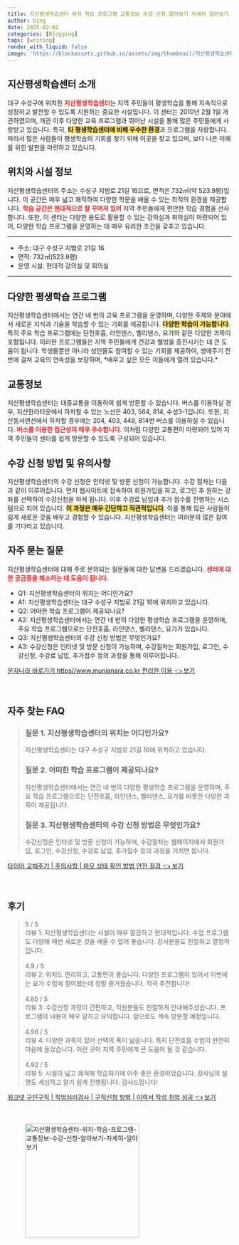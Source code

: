 ```yaml
---
title: 지산평생학습센터 위치 학습 프로그램 교통정보 수강 신청 알아보기 자세히 알아보기
author: bing
date: 2025-02-02
categories: [Blogging]
tags: [writing]
render_with_liquid: false
image: 'https://blackassets.github.io/assets/img/thumbnail/지산평생학습센터-위치-학습-프로그램-교통정보-수강-신청-알아보기-자세히-알아보기.webp'
---
```



<h2 id='지산평생학습센터_소개'>지산평생학습센터 소개</h2>

<p>대구 수성구에 위치한 <b><span style="color: #ee2323;">지산평생학습센터</span></b>는 지역 주민들이 평생학습을 통해 지속적으로 성장하고 발전할 수 있도록 지원하는 중요한 시설입니다. 이 센터는 2010년 2월 1일 개관하였으며, 개관 이후 다양한 교육 프로그램과 뛰어난 시설을 통해 많은 주민들에게 사랑받고 있습니다. 특히, <b><span style="background-color: #ffe066;">타 평생학습센터에 비해 우수한 환경</span></b>과 프로그램을 자랑합니다. 따라서 많은 사람들이 평생학습의 기회를 찾기 위해 이곳을 찾고 있으며, 보다 나은 미래를 위한 발판을 마련하고 있습니다.</p>

<h2 id='위치와_시설_정보'>위치와 시설 정보</h2>

<p>지산평생학습센터의 주소는 수성구 지범로 21길 16으로, 면적은 732㎡(약 523.9평)입니다. 이 공간은 매우 넓고 쾌적하여 다양한 학문을 배울 수 있는 최적의 환경을 제공합니다. <b><span style="color: #ee2323;">학습 공간은 현대적으로 잘 꾸며져 있어</span></b> 지역 주민들에게 편안한 학습 경험을 선사합니다. 또한, 이 센터는 다양한 용도로 활용할 수 있는 강의실과 회의실이 마련되어 있어, 다양한 학습 프로그램을 운영하는 데 매우 유리한 조건을 갖추고 있습니다.</p>

<hr />

<ul>
    <li>주소: 대구 수성구 지범로 21길 16</li>
    <li>면적: 732㎡(523.9평)</li>
    <li>운영 시설: 현대적 강의실 및 회의실</li>
</ul>

<hr />

<h2 id='다양한_평생학습_프로그램'>다양한 평생학습 프로그램</h2>

<p>지산평생학습센터에서는 연간 네 번의 교육 프로그램을 운영하며, 다양한 주제와 분야에서 새로운 지식과 기술을 학습할 수 있는 기회를 제공합니다. <b><span style="background-color: #ffe066;">다양한 학습이 가능합니다</span></b>. 특히 주요 학습 프로그램에는 단전호흡, 라인댄스, 벨리댄스, 요가와 같은 다양한 과목이 포함됩니다. 이러한 프로그램들은 지역 주민들에게 건강과 웰빙을 증진시키는 데 큰 도움이 됩니다. 학생들뿐만 아니라 성인들도 참여할 수 있는 기회를 제공하여, 생애주기 전반에 걸쳐 교육의 연속성을 보장하며, *배우고 싶은 모든 이들에게 열려 있습니다.*</p>

<h2 id='교통정보'>교통정보</h2>

<p>지산평생학습센터는 대중교통을 이용하여 쉽게 방문할 수 있습니다. 버스를 이용하실 경우, 지산한라타운에서 하차할 수 있는 노선은 403, 564, 814, 수성3-1입니다. 또한, 지산동서맨션에서 하차할 경우에는 204, 403, 449, 814번 버스를 이용하실 수 있습니다. <b><span style="color: #ee2323;">버스를 이용한 접근성이 매우 우수합니다</span></b>. 이처럼 다양한 교통편이 마련되어 있어 지역 주민들이 센터를 쉽게 방문할 수 있도록 구성되어 있습니다.</p>

<h2 id='수강신청_방법_및_유의사항'>수강 신청 방법 및 유의사항</h2>

<p>지산평생학습센터의 수강 신청은 인터넷 및 방문 신청이 가능합니다. 수강 절차는 다음과 같이 이루어집니다. 먼저 웹사이트에 접속하여 회원가입을 하고, 로그인 후 원하는 강좌를 선택하여 수강신청을 하게 됩니다. 이후 수강료 납입과 추가 접수를 진행하는 시스템으로 되어 있습니다. <b><span style="background-color: #ffe066;">이 과정은 매우 간단하고 직관적입니다</span></b>. 이를 통해 많은 사람들이 쉽게 새로운 것을 배우고 경험할 수 있습니다. 지산평생학습센터는 여러분의 많은 참여를 기다리고 있습니다.</p>

<h2 id='자주_묻는_질문'>자주 묻는 질문</h2>

<p>지산평생학습센터에 대해 주로 문의되는 질문들에 대한 답변을 드리겠습니다. <b><span style="color: #ee2323;">센터에 대한 궁금증을 해소하는 데 도움이 됩니다</span></b>.</p>

<ul>
    <li>Q1: 지산평생학습센터의 위치는 어디인가요?</li>
    <li>A1: 지산평생학습센터는 대구 수성구 지범로 21길 16에 위치하고 있습니다.</li>
    <li>Q2: 어떠한 학습 프로그램이 제공되나요?</li>
    <li>A2: 지산평생학습센터에서는 연간 네 번의 다양한 평생학습 프로그램을 운영하며, 주요 학습 프로그램으로는 단전호흡, 라인댄스, 벨리댄스, 요가가 있습니다.</li>
    <li>Q3: 지산평생학습센터의 수강 신청 방법은 무엇인가요?</li>
    <li>A3: 수강신청은 인터넷 및 방문 신청이 가능하며, 수강절차는 회원가입, 로그인, 수강신청, 수강료 납입, 추가접수 등의 과정을 통해 이루어집니다.</li>
</ul>


<p><a class="click-button" title="문자나라 바로가기 https//www.munjanara.co.kr 편리한 이용" href="https://blackassets.github.io/posts/%EB%AC%B8%EC%9E%90%EB%82%98%EB%9D%BC-%EB%B0%94%EB%A1%9C%EA%B0%80%EA%B8%B0-httpswww.munjanara.co.kr-%ED%8E%B8%EB%A6%AC%ED%95%9C-%EC%9D%B4%EC%9A%A9/" rel="dofollow">문자나라 바로가기 https//www.munjanara.co.kr 편리한 이용 👈 보기</a></p><br>
<h2 id='자주_찾는_FAQ'>자주 찾는 FAQ</h2>
<div itemscope="" itemtype="https://schema.org/FAQPage">
<blockquote>
<div itemscope="" itemprop="mainEntity" itemtype="https://schema.org/Question">
<h3 itemprop="name">질문 1. 지산평생학습센터의 위치는 어디인가요?</h3>
<div itemscope="" itemprop="acceptedAnswer" itemtype="https://schema.org/Answer">
<span itemprop="text">
<p>지산평생학습센터는 대구 수성구 지범로 21길 16에 위치하고 있습니다.</p>
</span>
</div>
</div>
<div itemscope="" itemprop="mainEntity" itemtype="https://schema.org/Question">
<h3 itemprop="name">질문 2. 어떠한 학습 프로그램이 제공되나요?</h3>
<div itemscope="" itemprop="acceptedAnswer" itemtype="https://schema.org/Answer">
<span itemprop="text">
<p>지산평생학습센터에서는 연간 네 번의 다양한 평생학습 프로그램을 운영하며, 주요 학습 프로그램으로는 단전호흡, 라인댄스, 벨리댄스, 요가를 비롯한 다양한 과목이 제공됩니다.</p>
</span>
</div>
</div>
<div itemscope="" itemprop="mainEntity" itemtype="https://schema.org/Question">
<h3 itemprop="name">질문 3. 지산평생학습센터의 수강 신청 방법은 무엇인가요?</h3>
<div itemscope="" itemprop="acceptedAnswer" itemtype="https://schema.org/Answer">
<span itemprop="text">
<p>수강신청은 인터넷 및 방문 신청이 가능하며, 수강절차는 웹페이지에서 회원가입, 로그인, 수강신청, 수강료 납입, 추가접수 등의 과정을 거치면 됩니다.</p>
</span>
</div>
</div>
</blockquote>
</div>
<p><a class="click-button" title="타이어 교체주기 | 주의사항 | 마모 상태 확인 방법 안전 점검" href="https://blackassets.github.io/posts/%ED%83%80%EC%9D%B4%EC%96%B4-%EA%B5%90%EC%B2%B4%EC%A3%BC%EA%B8%B0-%EC%A3%BC%EC%9D%98%EC%82%AC%ED%95%AD-%EB%A7%88%EB%AA%A8-%EC%83%81%ED%83%9C-%ED%99%95%EC%9D%B8-%EB%B0%A9%EB%B2%95-%EC%95%88%EC%A0%84-%EC%A0%90%EA%B2%80/" rel="dofollow">타이어 교체주기 | 주의사항 | 마모 상태 확인 방법 안전 점검 👈 보기</a></p><br>
<h2 id='후기'>후기</h2>
<div itemscope itemtype="https://schema.org/Product">
  <blockquote>
  <div itemprop="review" itemscope itemtype="https://schema.org/Review">
      <div itemprop="reviewRating" itemscope itemtype="https://schema.org/Rating"> <span itemprop="ratingValue">5</span> / <span itemprop="bestRating">5</span> </div>
      <span itemprop="reviewBody">리뷰 1: 지산평생학습센터는 시설이 매우 깔끔하고 현대적입니다. 수업 프로그램도 다양해 매번 새로운 것을 배울 수 있어 좋습니다. 강사분들도 친절하고 열정적입니다.</span>
  </div>
  <br>
  <div itemprop="review" itemscope itemtype="https://schema.org/Review">
      <div itemprop="reviewRating" itemscope itemtype="https://schema.org/Rating"> <span itemprop="ratingValue">4.9</span> / <span itemprop="bestRating">5</span> </div>
      <span itemprop="reviewBody">리뷰 2: 위치도 편리하고, 교통편이 좋습니다. 다양한 프로그램이 있어서 이번에는 요가 수업에 참여했는데 정말 즐거웠습니다. 적극 추천합니다!</span>
  </div>
  <br>
  <div itemprop="review" itemscope itemtype="https://schema.org/Review">
      <div itemprop="reviewRating" itemscope itemtype="https://schema.org/Rating"> <span itemprop="ratingValue">4.85</span> / <span itemprop="bestRating">5</span> </div>
      <span itemprop="reviewBody">리뷰 3: 수강신청 과정이 간편하고, 직원분들도 친절하게 안내해주셨습니다. 프로그램의 내용이 매우 알차고 유익합니다. 앞으로도 계속 방문할 예정입니다.</span>
  </div>
  <br>
  <div itemprop="review" itemscope itemtype="https://schema.org/Review">
      <div itemprop="reviewRating" itemscope itemtype="https://schema.org/Rating"> <span itemprop="ratingValue">4.96</span> / <span itemprop="bestRating">5</span> </div>
      <span itemprop="reviewBody">리뷰 4: 다양한 과목이 있어 선택의 폭이 넓습니다. 특히 단전호흡 수업이 완전히 마음에 들었습니다. 이런 곳이 지역 주민에게 큰 도움이 될 것 같습니다.</span>
  </div>
  <br>
  <div itemprop="review" itemscope itemtype="https://schema.org/Review">
      <div itemprop="reviewRating" itemscope itemtype="https://schema.org/Rating"> <span itemprop="ratingValue">4.92</span> / <span itemprop="bestRating">5</span> </div>
      <span itemprop="reviewBody">리뷰 5: 시설이 넓고 쾌적해 학습하기에 아주 좋은 환경이었습니다. 강사님의 설명도 세심하고 알기 쉽게 진행됩니다. 감사드립니다!</span>
  </div>
  </blockquote>
</div>
<p><a class="click-button" title="워크넷 구인구직 | 직업심리검사 | 구직신청 방법 | 이력서 작성 취업 성공" href="https://blackassets.github.io/posts/%EC%9B%8C%ED%81%AC%EB%84%B7-%EA%B5%AC%EC%9D%B8%EA%B5%AC%EC%A7%81-%EC%A7%81%EC%97%85%EC%8B%AC%EB%A6%AC%EA%B2%80%EC%82%AC-%EA%B5%AC%EC%A7%81%EC%8B%A0%EC%B2%AD-%EB%B0%A9%EB%B2%95-%EC%9D%B4%EB%A0%A5%EC%84%9C-%EC%9E%91%EC%84%B1-%EC%B7%A8%EC%97%85-%EC%84%B1%EA%B3%B5/" rel="dofollow">워크넷 구인구직 | 직업심리검사 | 구직신청 방법 | 이력서 작성 취업 성공 👈 보기</a></p><br>
<figure class="image"><img src="https://blackassets.github.io/assets/img/thumbnail/지산평생학습센터-위치-학습-프로그램-교통정보-수강-신청-알아보기-자세히-알아보기.webp" alt="지산평생학습센터-위치-학습-프로그램-교통정보-수강-신청-알아보기-자세히-알아보기" width="256" height="256"></figure>